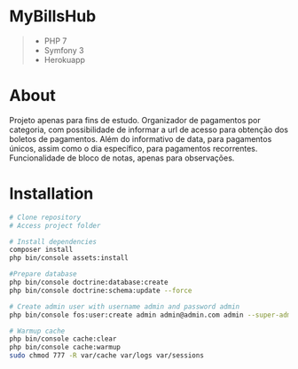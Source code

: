 # MyBillsHub

> * PHP 7
> * Symfony 3
> * Herokuapp

# About

Projeto apenas para fins de estudo.
Organizador de pagamentos por categoria, com possibilidade de informar a url de acesso para obtenção dos boletos de pagamentos. 
Além do informativo de data, para pagamentos únicos, assim como o dia específico, para pagamentos recorrentes.
Funcionalidade de bloco de notas, apenas para observações.

# Installation

```bash
# Clone repository
# Access project folder

# Install dependencies
composer install
php bin/console assets:install

#Prepare database
php bin/console doctrine:database:create
php bin/console doctrine:schema:update --force

# Create admin user with username admin and password admin
php bin/console fos:user:create admin admin@admin.com admin --super-admin

# Warmup cache
php bin/console cache:clear
php bin/console cache:warmup
sudo chmod 777 -R var/cache var/logs var/sessions
